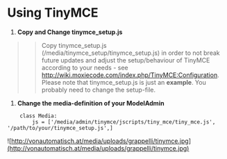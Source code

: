 # Using TinyMCE #

  1. **Copy and Change tinymce\_setup.js**
> > Copy tinymce\_setup.js (/media/tinymce\_setup/tinymce\_setup.js) in order to not break future updates and adjust the setup/behaviour of TinyMCE according to your needs - see http://wiki.moxiecode.com/index.php/TinyMCE:Configuration. Please note that tinymce\_setup.js is just an **example**. You probably need to change the setup-file.
  1. **Change the media-definition of your ModelAdmin**
```
    class Media:
        js = ['/media/admin/tinymce/jscripts/tiny_mce/tiny_mce.js', '/path/to/your/tinymce_setup.js',]
```

![http://vonautomatisch.at/media/uploads/grappelli/tinymce.jpg](http://vonautomatisch.at/media/uploads/grappelli/tinymce.jpg)